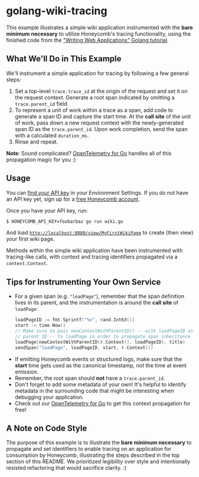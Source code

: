 # golang-wiki-tracing

This example illustrates a simple wiki application instrumented with the **bare minimum necessary** to utilize Honeycomb's tracing functionality, using the finished code from the ["Writing Web Applications" Golang tutorial](https://go.dev/doc/articles/wiki/).

## What We'll Do in This Example

We'll instrument a simple application for tracing by following a few general steps:

1. Set a top-level `trace.trace_id` at the origin of the request and set it on the request context. Generate a root span indicated by omitting a `trace.parent_id` field.
2. To represent a unit of work within a trace as a span, add code to generate a span ID and capture the start time. At the **call site** of the unit of work, pass down a new request context with the newly-generated span ID as the `trace.parent_id`. Upon work completion, send the span with a calculated `duration_ms`.
3. Rinse and repeat.

**Note**: Sound complicated? [OpenTelemetry for Go](https://docs.honeycomb.io/getting-data-in/opentelemetry/go/) handles all of this propagation magic for you :)

## Usage

You can [find your API key](https://docs.honeycomb.io/getting-data-in/api-keys/#find-api-keys) in your Environment Settings.
If you do not have an API key yet, sign up for a [free Honeycomb account](https://ui.honeycomb.io/signup).

Once you have your API key, run:

```bash
$ HONEYCOMB_API_KEY=foobarbaz go run wiki.go
```

And load [`http://localhost:8080/view/MyFirstWikiPage`](http://localhost:8080/view/MyFirstWikiPage) to create (then view) your first wiki page.

Methods within the simple wiki application have been instrumented with tracing-like calls, with context and tracing identifiers propagated via a `context.Context`.

## Tips for Instrumenting Your Own Service

- For a given span (e.g. `"loadPage"`), remember that the span definition lives in its parent, and the instrumentation is around the **call site** of `loadPage`:
    ```go
    loadPageID := fmt.Sprintf("%x", rand.Int63())
    start := time.Now()
    // Make sure to pass newContextWithParentID() -- with loadPageID as the
    // parent ID -- to loadPage in order to propagate span inheritance correctly
    loadPage(newContextWithParentID(r.Context(), loadPageID), title)
    sendSpan("loadPage", loadPageID, start, r.Context())
    ```
- If emitting Honeycomb events or structured logs, make sure that the **start** time gets used as the canonical timestamp, not the time at event emission.
- Remember, the root span should **not** have a `trace.parent_id`.
- Don't forget to add some metadata of your own! It's helpful to identify metadata in the surrounding code that might be interesting when debugging your application.
- Check out our [OpenTelemetry for Go](https://docs.honeycomb.io/getting-data-in/opentelemetry/go/) to get this context propagation for free!

## A Note on Code Style

The purpose of this example is to illustrate the **bare minimum necessary** to propagate and set identifiers to enable tracing on an application for consumption by Honeycomb, illustrating the steps described in the top section of this README. We prioritized legibility over style and intentionally resisted refactoring that would sacrifice clarity. :)
